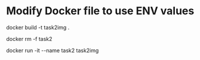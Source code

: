 # Modify Docker file to use ENV values

docker build -t task2img .

docker rm -f task2

docker run -it --name task2 task2img
